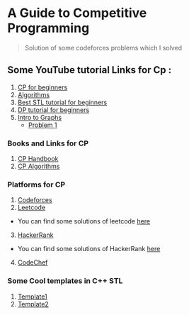 # A Guide to Competitive Programming 
> Solution of some codeforces problems which I solved 

## Some YouTube tutorial Links for Cp :
1. [CP for beginners](https://www.youtube.com/watch?v=xAeiXy8-9Y8&ab_channel=Errichto)
2. [Algorithms](https://www.youtube.com/playlist?list=PLDN4rrl48XKpZkf03iYFl-O29szjTrs_O)     
3. [Best STL tutorial for beginners](https://www.youtube.com/watch?v=g-1Cn3ccwXY&t=1920s&ab_channel=RachitJain)
4. [ DP tutorial for beginners](https://www.youtube.com/playlist?list=PLfBJlB6T2eOtMXgK3FLUTawHjzpIEySHF)
5. [ Intro to Graphs](https://www.youtube.com/watch?v=xyJxCjweLKE&ab_channel=RachitJain)
   * [ Problem 1](https://www.youtube.com/watch?v=EE_9U798nvQ&ab_channel=RachitJain)

### Books and Links for CP
1. [CP Handbook](https://cses.fi/book/book.pdf)
2. [CP Algorithms](https://cp-algorithms.com/)

### Platforms for CP

1. [Codeforces](https://codeforces.com/)
2. [Leetcode](https://leetcode.com/)
  - You can find some solutions of leetcode [here](https://github.com/shruti170901/Leetcode)
3. [HackerRank](https://www.hackerrank.com/)
  - You can find some solutions of HackerRank [here](https://github.com/adityabisoi/ds-algo-solutions)
4. [CodeChef](https://www.codechef.com/)

### Some Cool templates in C++ STL
1. [Template1](https://github.com/DbDibyendu/CP/blob/main/STL/test.cpp)
2. [Template2](https://github.com/DbDibyendu/CP/blob/main/STL/template.cpp)
